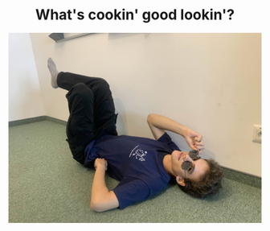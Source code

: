 <h1 align="center">What's cookin' good lookin'?</h1>

![RIZZLER](https://github.com/SigmaSat/.github/blob/main/profile/IMG_1472.jpg?raw=true)
